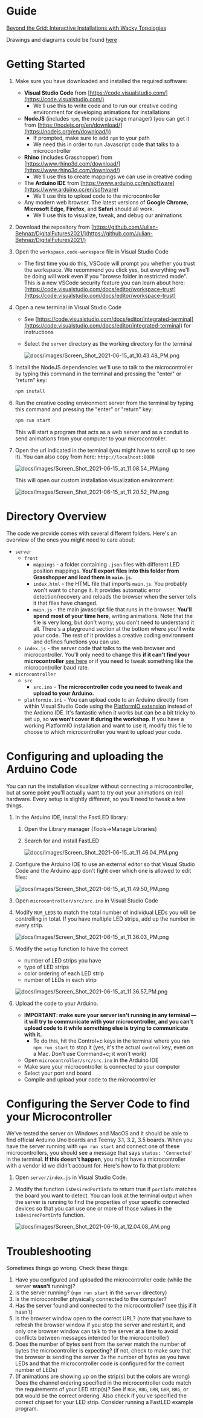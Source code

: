 # Guide

[Beyond the Grid: Interactive Installations with Wacky Topologies](https://www.digitalfutures.world/workshops/105.html)

Drawings and diagrams could be found [here](https://miro.com/app/board/o9J_l9vyjsE=/)

# Getting Started

1. Make sure you have downloaded and installed the required software:
    - **Visual Studio Code** from [https://code.visualstudio.com/](https://code.visualstudio.com/)
        - We'll use this to write code and to run our creative coding environment for developing animations for installations
    - **NodeJS** (includes `npm`, the node package manager) (you can get it from [https://nodejs.org/en/download/](https://nodejs.org/en/download/))
        - If prompted, make sure to add `npm` to your path
        - We need this in order to run Javascript code that talks to a microcontroller
    - **Rhino** (includes Grasshopper) from [https://www.rhino3d.com/download/](https://www.rhino3d.com/download/)
        - We'll use this to create mappings we can use in creative coding
    - The **Arduino IDE** from [https://www.arduino.cc/en/software](https://www.arduino.cc/en/software)
        - We'll use this to upload code to the microcontroller
    - Any modern web browser. The latest versions of **Google Chrome**, **Microsoft Edge**, **Firefox**, and **Safari** should all work.
        - We'll use this to visualize, tweak, and debug our animations
2. Download the repository from [https://github.com/Julian-Behnaz/DigitalFutures2021/](https://github.com/Julian-Behnaz/DigitalFutures2021/)
3. Open the `workspace.code-workspace` file in Visual Studio Code
    - The first time you do this, VSCode will prompt you whether you trust the workspace. We recommend you click yes, but everything we'll be doing will work even if you "browse folder in restricted mode". This is a new VSCode security feature you can learn about here: [https://code.visualstudio.com/docs/editor/workspace-trust](https://code.visualstudio.com/docs/editor/workspace-trust)
4. Open a new terminal in Visual Studio Code
    - See [https://code.visualstudio.com/docs/editor/integrated-terminal](https://code.visualstudio.com/docs/editor/integrated-terminal) for instructions
    - Select the `server` directory as the working directory for the terminal

        ![docs/images/Screen_Shot_2021-06-15_at_10.43.48_PM.png](docs/images/Screen_Shot_2021-06-15_at_10.43.48_PM.png)

5. Install the NodeJS dependencies we'll use to talk to the microcontroller by typing this command in the terminal and pressing the "enter" or "return" key:

    ```bash
    npm install
    ```

6. Run the creative coding environment server from the terminal by typing this command and pressing the "enter" or "return" key:

    ```bash
    npm run start
    ```

    This will start a program that acts as a web server and as a conduit to send animations from your computer to your microcontroller.

7. Open the url indicated in the terminal (you might have to scroll up to see it). You can also copy from here: `http://localhost:8080`

    ![docs/images/Screen_Shot_2021-06-15_at_11.08.54_PM.png](docs/images/Screen_Shot_2021-06-15_at_11.08.54_PM.png)

    This will open our custom installation visualization environment:

    ![docs/images/Screen_Shot_2021-06-15_at_11.20.52_PM.png](docs/images/Screen_Shot_2021-06-15_at_11.20.52_PM.png)

# Directory Overview

The code we provide comes with several different folders. Here's an overview of the ones you might need to care about:

- `server`
    - `front`
        - `mappings` - a folder containing `.json` files with different LED position mappings. **You'll export files into this folder from Grasshopper and load them in `main.js`.**
        - `index.html` - the HTML file that imports `main.js`. You probably won't want to change it. It provides automatic error detection/recovery and reloads the browser when the server tells it that files have changed.
        - `main.js` - the main javascript file that runs in the browser. **You'll spend most of your time here**, writing animations. Note that the file is very long, but don't worry; you don't need to understand it all. There's a playground section at the bottom where you'll write your code. The rest of it provides a creative coding environment and defines functions you can use.
    - `index.js` - the server code that talks to the web browser and microcontroller. You'll only need to change this **if it can't find your microcontroller** [see here]() or if you need to tweak something like the microcontroller baud rate.
- `microcontroller`
    - `src`
        - `src.ino` - **The microcontroller code you need to tweak and upload to your Arduino.**
    - `platformio.ini` - You can upload code to an Arduino directly from within Visual Studio Code using the [PlatformIO extension](https://platformio.org/) instead of the Ardiono IDE. It's fantastic when it works but can be a bit tricky to set up, so **we won't cover it during the workshop**. If you have a working PlatformIO installation and want to use it, modify this file to choose to which microcontroller you want to upload your code.

# Configuring and uploading the Arduino Code

You can run the installation visualizer without connecting a microcontroller, but at some point you'll actually want to try out your animations on real hardware. Every setup is slightly different, so you'll need to tweak a few things.

1. In the Arduino IDE, install the FastLED library:
    1. Open the Library manager (Tools→Manage Libraries)
    2. Search for and install FastLED

        ![docs/images/Screen_Shot_2021-06-15_at_11.46.04_PM.png](docs/images/Screen_Shot_2021-06-15_at_11.46.04_PM.png)

2. Configure the Arduino IDE to use an external editor so that Visual Studio Code and the Arduino app don't fight over which one is allowed to edit files:

    ![docs/images/Screen_Shot_2021-06-15_at_11.49.50_PM.png](docs/images/Screen_Shot_2021-06-15_at_11.49.50_PM.png)

3. Open `microcontroller/src/src.ino` in Visual Studio Code
4. Modify `NUM_LEDS` to match the total number of individual LEDs you will be controlling in total. If you have multiple LED strips, add up the number in every strip.

    ![docs/images/Screen_Shot_2021-06-15_at_11.36.03_PM.png](docs/images/Screen_Shot_2021-06-15_at_11.36.03_PM.png)

5. Modify the `setup` function to have the correct 
    - number of LED strips you have
    - type of LED strips
    - color ordering of each LED strip
    - number of LEDs in each strip

    ![docs/images/Screen_Shot_2021-06-15_at_11.36.57_PM.png](docs/images/Screen_Shot_2021-06-15_at_11.36.57_PM.png)

6. Upload the code to your Arduino.
    - **IMPORTANT: make sure your server isn't running in any terminal — it will try to communicate with your microcontroller, and you can't upload code to it while something else is trying to communicate with it.**
        - To do this, hit the Control+c keys in the terminal where you ran `npm run start` to stop it (yes, it's the actual `control` key, even on a Mac. Don't use Command+c; it won't work)
    - Open `microcontroller/src/src.ino` in the Arduino IDE
    - Make sure your microcontroller is connected to your computer
    - Select your port and board
    - Compile and upload your code to the microcontroller

# Configuring the Server Code to find your Microcontroller

We've tested the server on Windows and MacOS and it should be able to find official Arduino Uno boards and Teensy 3.1, 3.2, 3.5 boards. When you have the server running with `npm run start` and connect one of these microcontrollers, you should see a message that says `status: 'Connected'` in the terminal. **If this doesn't happen**, you might have a microcontroller with a vendor id we didn't account for. Here's how to fix that problem:

1. Open `server/index.js` in Visual Studio Code.
2. Modify the function `isDesiredPortInfo` to return true if `portInfo` matches the board you want to detect. You can look at the terminal output when the server is running to find the properties of your specific connected devices so that you can use one or more of those values in the `isDesiredPortInfo` function.

    ![docs/images/Screen_Shot_2021-06-16_at_12.04.08_AM.png](docs/images/Screen_Shot_2021-06-16_at_12.04.08_AM.png)

# Troubleshooting

Sometimes things go wrong. Check these things:

1. Have you configured and uploaded the microcontroller code (while the server **wasn't** running)?
2. Is the server running? (`npm run start` in the `server` directory)
3. Is the microcontroller physically connected to the computer?
4. Has the server found and connected to the microcontroller? (see [this]() if it hasn't)
5. Is the browser window open to the correct URL? (note that you have to refresh the browser window if you stop the server and restart it, and only one browser window can talk to the server at a time to avoid conflicts between messages intended for the microcontroller)
6. Does the number of bytes sent from the server match the number of bytes the microcontroller is expecting? (if not, check to make sure that the browser is sending the server 3x the number of bytes as you have LEDs and that the microcontroller code is configured for the correct number of LEDs)
7. (If animations are showing up on the strip(s) but the colors are wrong) Does the channel ordering specified in the microcontroller code match the requirements of your LED strip(s)? See if `RGB`, `RBG`, `GRB`, `GBR`, `BRG`, or `BGR` would be the correct ordering. Also check if you've specified the correct chipset for your LED strip. Consider running a FastLED example program.